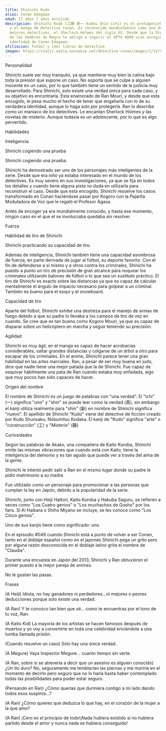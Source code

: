 ```yaml
---
title: Shinichi Kudo
alias: Conan Edogawa
edad: 17 años 7 años encojido
descripcion: Shinichi Kudo (工藤 新一 Kudou Shin'ichi) es el protagonista del anime
  y el manga de Detective Conan. Es reconocido mundialmente como uno de los
  mejores detectives, el Sherlock Holmes del siglo XX. Desde que la Organización
  de los Hombres de Negro le obligó a ingerir el APTX 4869 vive encogido bajo la
  identidad de Conan Edogawa.
afiliacion: Futbol y leer libros de Detective
imagen: https://static.wikia.nocookie.net/detective-conan/images/1/12/Shinichi_Kudo_forma_anime.png/revision/latest/scale-to-width-down/300?cb=20171013123015&path-prefix=es
---
```

Personalidad

Shinichi suele ser muy tranquilo, ya que mantiene muy bien la calma bajo toda la presión que supone un caso. No soporta que se culpe a alguien inocente en un caso, por lo que también tiene un sentido de la justicia muy desarrollado. Para Shinichi, solo existe una verdad única para cada caso, y su objetivo es encontrarla. Esta enamorado de Ran Mouri, y desde que esta encogido, le pesa mucho el hecho de tener que engañarla con lo de su verdadera identidad, aunque lo haga solo por protegerla. Ran lo describe como un maníaco de los detectives. Le encantan Sherlock Holmes y las novelas de misterio. Aunque todavía es un adolescente, por lo que es algo pervertido.



Habilidades

Inteligencia

Shinichi cogiendo una prueba

Shinichi cogiendo una prueba.



Shinichi ha demostrado ser uno de los personajes más inteligentes de la serie. Desde que era niño ya estaba interesado en el mundo de los detectives. Es muy severo en sus investigaciones, ya que se fija en todos los detalles y cuando tiene alguna pista no duda en utilizarla para reconstruir el caso. Desde que esta encogido, Shinichi resuelve los casos transformado en Conan haciéndose pasar por Kogoro con la Pajarita Moduladora de Voz que le regaló el Profesor Agasa.



Antes de encoger ya era mundialmente conocido, y hasta ese momento, ningún caso en el que el se involucraba quedaba sin resolver.



Fuerza

Habilidad de tiro de Shinichi

Shinichi practicando su capacidad de tiro.



Además de inteligencia, Shinichi también tiene una capacidad asombrosa de fuerza, en parte derivada de jugar al fútbol, ​​su deporte favorito. Con el fin de defenderse a sí mismo y a otros contra los criminales, Shinichi ha puesto a punto un tiro de precisión de gran alcance para noquear los criminales utilizando balones de fútbol o lo que sea un sustituto práctico. El tiro de Shinichi es exacto sobre las distancias ya que es capaz de calcular mentalmente el ángulo de impacto necesario para golpear a un criminal. También es bueno para el esquí y el snowboard.



Capacidad de tiro

Aparte del fútbol, ​​Shinichi exhibe una destreza para el manejo de armas de fuego debido a que su padre lo llevaba a los campos de tiro de vez en cuando. Se cree que es tan bueno como Kogoro Mouri, ya que es capaz de disparar sobre un helicóptero en marcha y seguir teniendo su precisión.



Agilidad

Shinichi es muy ágil, en el manga es capaz de hacer acrobacias considerables, saltar grandes distancias y colgarse de un árbol a otro para escapar de los criminales. En el anime, Shinichi parece tener una gran habilidad en las artes marciales. Ran, a pesar de ser muy buena en judo, dice que nadie tiene una mejor patada que la de Shinichi. Fue capaz de esquivar hábilmente una pata de Ran cuando estaba muy enfadada, algo que muy pocos han sido capaces de hacer.



Origen del nombre

El nombre de Shinichi es un juego de palabras con "una verdad". El "ichi" (一) significa "uno" y "shin" se puede leer como la verdad (真), sin embargo el kanji utiliza realmente para "shin" (新) en nombre de Shinichi significa "nuevo". El apellido de Shinichi "Kudo" viene del detective de ficción creado por Kudo Shunsaku, Nobumitsu Kodaka. El kanji de "Kudo" significa "arte" o "construcción" (工) y "Misterio" (藤)



Curiosidades

Según las palabras de Akako, una compañera de Kaito Kuroba, Shinichi emite las mismas vibraciones que cuando está con Kaito, tiene la inteligencia del demonio y es tan agudo que puede ver a través del alma de la gente.

Shinichi le intentó pedir salir a Ran en el mismo lugar donde su padre le pidió matrimonio a su madre.

Fue utilizado como un personaje para promocionar a las personas que cumplan la ley en Japón, debido a la popularidad de la serie.

Shinichi, junto con Heiji Hattori, Kaito Kuroba y Hakuba Saguru, se refieren a veces como "Los Cuatro genios" o "Los muchachos de Gosho" por los fans. Si Ai Haibara o Shiho Miyano se incluye, se les conoce como "Los Cinco genios".

Uno de sus kanjis tiene como significado: uno.

En el episodio #049 cuando Shinichi está a punto de volver a ser Conan, tanto en el doblaje español como en el japonés Shinichi pega un grito pero por alguna razón desconocida en el doblaje latino grita el nombre de "Claudia".

Durante una encuesta en Japón del 2013, Shinichi y Ran obtuvieron el primer puesto a la mejor pareja de animes.

No le gustan las pasas.

Frases

(A Heiji) Idiota, no hay ganadores ni perdedores...ni mejores o peores deducciones porque solo existe una verdad.

(A Ran) Y te conozco tan bien que sé... como te encuentras por el tono de tu voz, Ran.

(A Kaito Kid) La mayoría de los artistas se hacen famosos después de muertos y yo voy a convertirte en toda una celebridad enviándote a una tumba llamada prisión.

(Cuando resuelve un caso) Solo hay una única verdad.

(A Megure) Vaya Inspector Megure... cuanto tiempo sin verte.

(A Ran, sobre si se atrevería a decir que un asesino es alguien conocido) ¿Un tío duro? No, seguramente me temblarían las piernas y me moriría en el momento de decirlo pero seguro que no lo haría hasta haber contemplado todas las posibilidades para poder estar seguro.

(Pensando en Ran) ¿Cómo querías que durmiera contigo a mi lado dando todos esos suspiros...?

(A Ran) ¿Cómo quieres que deduzca lo que hay, en el corazón de la mujer a la que amo?

(A Ran) ¡Cero es el principio de todo!¡Nada hubiera existido si no hubiera partido desde el amor y nunca nada se hubiera conseguido!